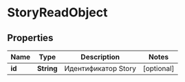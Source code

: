 

# StoryReadObject


## Properties

| Name | Type | Description | Notes |
|------------ | ------------- | ------------- | -------------|
|**id** | **String** | Идентификатор Story |  [optional] |



